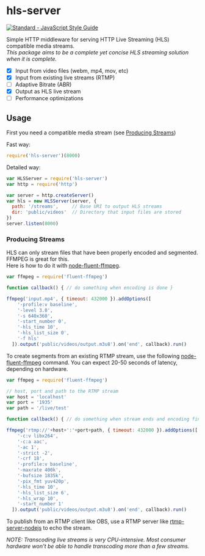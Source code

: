 # hls-server
[![Standard - JavaScript Style Guide](https://img.shields.io/badge/code%20style-standard-brightgreen.svg)](http://standardjs.com/)  

Simple HTTP middleware for serving HTTP Live Streaming (HLS) compatible media streams.  
*This package aims to be a complete yet concise HLS streaming solution when it is complete.*  

- [X] Input from video files (webm, mp4, mov, etc)
- [X] Input from existing live streams (RTMP)
- [ ] Adaptive Bitrate (ABR)
- [X] Output as HLS live stream
- [ ] Performance optimizations

## Usage
First you need a compatible media stream (see [Producing Streams](#producing-streams))

Fast way:
```javascript
require('hls-server')(8000)
```

Detailed way:
```javascript
var HLSServer = require('hls-server')
var http = require('http')

var server = http.createServer()
var hls = new HLSServer(server, {
  path: '/streams',     // Base URI to output HLS streams
  dir: 'public/videos'  // Directory that input files are stored
})
server.listen(8000)
```

### Producing Streams
HLS can only stream files that have been properly encoded and segmented. FFMPEG is great for this.  
Here is how to do it with [node-fluent-ffmpeg](https://github.com/fluent-ffmpeg/node-fluent-ffmpeg).

```javascript
var ffmpeg = require('fluent-ffmpeg')

function callback() { // do something when encoding is done }

ffmpeg('input.mp4', { timeout: 432000 }).addOptions([
    '-profile:v baseline',
    '-level 3.0',
    '-s 640x360',
    '-start_number 0',
    '-hls_time 10',
    '-hls_list_size 0',
    '-f hls'
  ]).output('public/videos/output.m3u8').on('end', callback).run()
```

To create segments from an existing RTMP stream, use the following [node-fluent-ffmpeg](https://github.com/fluent-ffmpeg/node-fluent-ffmpeg) command. You can expect 20-50 seconds of latency, depending on hardware.

```javascript
var ffmpeg = require('fluent-ffmpeg')

// host, port and path to the RTMP stream
var host = 'localhost'
var port = '1935'
var path = '/live/test'

function callback() { // do something when stream ends and encoding finshes }

ffmpeg('rtmp://'+host+':'+port+path, { timeout: 432000 }).addOptions([
    '-c:v libx264',
    '-c:a aac',
    '-ac 1',
    '-strict -2',
    '-crf 18',
    '-profile:v baseline',
    '-maxrate 400k',
    '-bufsize 1835k',
    '-pix_fmt yuv420p',
    '-hls_time 10',
    '-hls_list_size 6',
    '-hls_wrap 10',
    '-start_number 1'
  ]).output('public/videos/output.m3u8').on('end', callback).run()
```

To publish from an RTMP client like OBS, use a RTMP server like [rtmp-server-nodejs](https://github.com/RationalCoding/rtmp-server-nodejs) to echo the stream.

*NOTE: Transcoding live streams is very CPU-intensive. Most consumer hardware won't be able to handle transcoding more than a few streams.*
